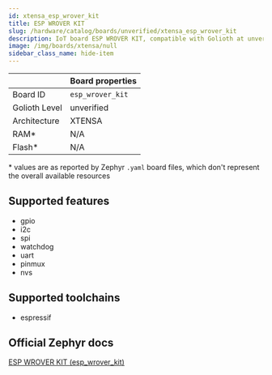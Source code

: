 ```yaml
---
id: xtensa_esp_wrover_kit
title: ESP WROVER KIT
slug: /hardware/catalog/boards/unverified/xtensa_esp_wrover_kit
description: IoT board ESP WROVER KIT, compatible with Golioth at unverified level.
image: /img/boards/xtensa/null
sidebar_class_name: hide-item
---
```


[//]: # (This is an auto-generated file, do not edit! Changes to it will be lost upon re-generation)



|                | Board properties     |
| -------------  | -------------------- |
| Board ID       | `esp_wrover_kit` |
| Golioth Level  | unverified       |
| Architecture   | XTENSA |
| RAM*           | N/A |
| Flash*         | N/A |

\* values are as reported by Zephyr `.yaml` board files, which don't represent the overall available resources



## Supported features

* gpio
* i2c
* spi
* watchdog
* uart
* pinmux
* nvs

## Supported toolchains

* espressif

## Official Zephyr docs

[ESP WROVER KIT (esp_wrover_kit)](https://docs.zephyrproject.org/latest/boards/xtensa/esp_wrover_kit/doc/index.html)

